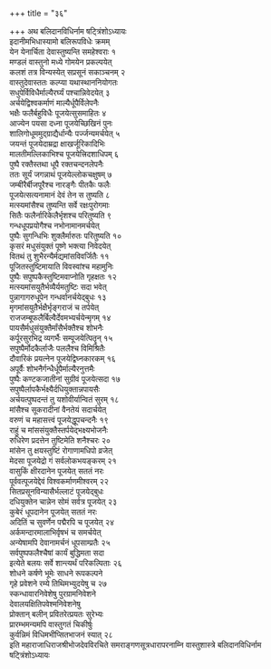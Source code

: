 +++
title = "३६"

+++
अथ बलिदानविधिर्नाम षट्त्रिंशोऽध्यायः  
इदानीमभिधास्यामो बलिरूपविधेः क्रमम्  
येन येनार्चिता देवास्तुष्यन्ति समहेश्वराः १  
मण्डलं वास्तुनो मध्ये गोमयेन प्रकल्पयेत्  
कलशं तत्र विन्यस्येत् सप्रसूनं सकाञ्चनम् २  
वास्तुदेवास्ततः कल्प्या यथास्थाननियोगतः  
सधुपेर्विविधैर्माल्यैरर्घ्यं पश्चान्निवेदयेत् ३  
अर्चयेद्विश्वकर्माणं माल्यैर्धूपैर्विलेपनैः  
भक्षैः फलैर्बहुविधैः पूजयेत्सुसमाहितः ४  
आज्येन पयसा दध्ना पूजयेच्छिखिनं पुनः  
शालिगोधूममुद्ग्राद्यैर्धान्यैः पर्ज्जन्यमर्चयेत् ५  
जयन्तं पूजयेदाम्रद्रा क्षाखर्जूरिकादिभिः  
मालतीमल्लिकाभिश्च पूजयेत्त्रिदशाधिपम् ६  
पुष्पै रक्तैस्तथा धूपै रक्तचन्दनलेपनैः  
ततः सूर्यं जगन्नाथं पूजयेल्लोकचक्षुषम् ७  
जम्बीरैर्बीजपूरैश्च नारङ्गैः पीतकैः फलैः  
पूजयेत्सत्यनामानं देवं तेन स तुष्यति ८  
मत्स्यमांसैश्च तुष्यन्ति सर्वे रक्षःपुरोगमाः  
सितैः फलैर्नारिकेलैर्भृशश्च परितुष्यति ९  
गन्धधूपप्रयोगैश्च नभोनामानमर्चयेत्  
पुष्पैः सुगन्धिभिः शुक्लैर्मारुतः परितुष्यति १०  
कृसरं मधुसंयुक्तं पूष्णे भक्त्या निवेदयेत्  
वितथं तु शुभैरन्यैर्मद्यमांसविवर्जितैः ११  
पूजितस्तुष्टिमायाति विवस्वांश्च महामुनिः  
पुष्पैः सपुष्पकैस्तुष्टिमवाप्नोति गृहक्षतः १२  
मत्स्यमांसयुतैर्भव्यैर्यमतुष्टिः सदा भवेत्  
पुन्नागागरुधूपेन गन्धर्वानर्चयेद्बुधः १३  
मृगमांसयुतैर्भक्षैर्भृङ्गराजं च तर्पयेत्  
राजजम्बूफलैर्बिल्वैर्देवमभ्यर्चयेन्मृगम् १४  
पायसैर्मधुसंयुक्तैर्मांसैर्भक्तैश्च शोभनैः  
कर्पूरसुरभिद्र व्यगर्भैः सम्पूजयेत्पितॄन् १५  
सपुष्पैर्मोदकैर्लाजैः पललैश्च विमिश्रितैः  
दौवारिकं प्रयत्नेन पूजयेद्विघ्नकारकम् १६  
अपूर्वैः शोभनैर्गन्धैर्धूपैर्माल्यैरनुत्तमैः  
पुष्पैः कण्टकजातीनां सुग्रीवं पूजयेत्सदा १७  
सपुष्पैर्लापकैर्भक्ष्यैर्दधियुक्तान्नपायसैः  
अर्चयत्पुष्पदन्तं तु यशोवीर्यान्वितं सुरम् १८  
मांसैश्च सूकरादीनां वैनतेयं सदार्चयेत्  
वरुणं च महासत्त्वं पूजयेद्धूपचन्दनैः १९  
राहुं च मांससंयुक्तैस्तर्पयेद्भक्ष्यभोजनैः  
रुधिरेण प्रदत्तेन तुष्टिमेति शनैश्चरः २०  
मांसेन तु क्षयस्तुष्टिं रोगाणामधिपो व्रजेत्  
मेदसा पूजयेद्रो गं सर्वलोकभयङ्करम् २१  
वासुकिं क्षीरदानेन पूजयेत् सततं नरः  
पूर्ववत्पूजयेद्देवं विश्वकर्माणमीश्वरम् २२  
सितप्रसूनविन्यासैर्भल्लाटं पूजयेद्बुधः  
दधियुक्तेन चान्नेन सोमं सर्वत्र पूजयेत् २३  
कुबेरं धूपदानेन पूजयेत् सततं नरः  
अदितिं च सुवर्णेन पद्मैरपि च पूजयेत् २४  
अर्कमन्दारमालाभिर्वृषभं च समर्चयेत्  
अन्येषामपि देवानामर्चनं धूपसाम्प्रतैः २५  
सर्वपुष्पफलैश्चैषां कार्यं बुद्धिमता सदा  
इत्येते बलयः सर्वे शान्त्यर्थं परिकल्पिताः २६  
शोधने कर्षणे भूमेः साधने रूपकल्पने  
गृहे प्रवेशने रम्ये तिथिमभ्युदयेषु च २७  
स्कन्धावारनिवेशेषु पुरग्रामनिवेशने  
देवालयक्षितिपवेश्मनिवेशनेषु  
प्रोक्तान् बलीन् प्रवितरेत्प्रयतः सुरेभ्यः  
प्रारम्भमन्यमपि वास्तुगतं चिकीर्षुः  
कुर्वन्निमं विधिमभीप्सितभाजनं स्यात् २८  
इति महाराजाधिराजश्रीभोजदेवविरचिते समराङ्गणसूत्रधारापरनाम्नि
वास्तुशास्त्रे बलिदानविधिर्नाम
षट्त्रिंशोऽध्यायः  
   

